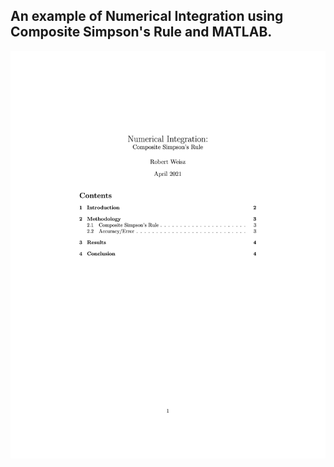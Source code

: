 ## An example of Numerical Integration using Composite Simpson's Rule and MATLAB.

![](PDF/page1.png)
